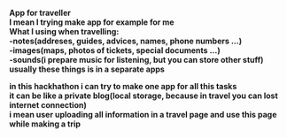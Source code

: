 <b>App for traveller<b><br>
I mean I trying make app for example for me<br>
What I using when travelling:<br>
-notes(addreses, guides, advices, names, phone numbers ...)<br> 
-images(maps, photos of tickets, special documents ...)<br>
-sounds(i prepare music for listening, but you can store other stuff)<br>
usually these things is in a separate apps<br>
  
in this hackhathon i can try to make one app for all this tasks<br>
it can be like a private blog(local storage, because in travel you can lost internet connection)<br>
i mean user uploading all information in a travel page and use this page while making a trip<br>
